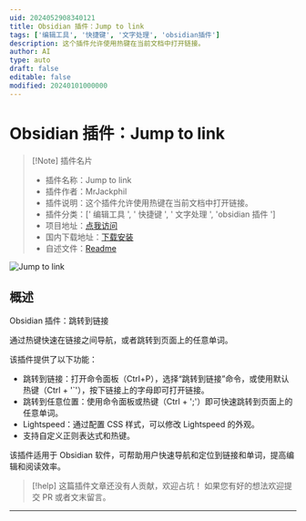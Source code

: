 ```yaml
---
uid: 2024052908340121
title: Obsidian 插件：Jump to link
tags: ['编辑工具', '快捷键', '文字处理', 'obsidian插件']
description: 这个插件允许使用热键在当前文档中打开链接。
author: AI
type: auto
draft: false
editable: false
modified: 20240101000000
---
```


# Obsidian 插件：Jump to link

> [!Note] 插件名片
> - 插件名称：Jump to link
> - 插件作者：MrJackphil
> - 插件说明：这个插件允许使用热键在当前文档中打开链接。
> - 插件分类：[' 编辑工具 ', ' 快捷键 ', ' 文字处理 ', 'obsidian 插件 ']
> - 项目地址：[点我访问](https://github.com/mrjackphil/obsidian-jump-to-link)
> - 国内下载地址：[下载安装](https://pkmer.cn/products/plugin/pluginMarket/?mrj-jump-to-link)
> - 自述文件：[Readme](https://ghproxy.net/https://raw.githubusercontent.com/mrjackphil/obsidian-jump-to-link/master/README.md)

![Jump to link](https://cdn.pkmer.cn/covers/mrj-jump-to-link.png!pkmer)

## 概述

Obsidian 插件：跳转到链接

通过热键快速在链接之间导航，或者跳转到页面上的任意单词。

该插件提供了以下功能：

- 跳转到链接：打开命令面板（Ctrl+P），选择“跳转到链接”命令，或使用默认热键（Ctrl + '`'），按下链接上的字母即可打开链接。
- 跳转到任意位置：使用命令面板或热键（Ctrl + ';'）即可快速跳转到页面上的任意单词。
- Lightspeed：通过配置 CSS 样式，可以修改 Lightspeed 的外观。
- 支持自定义正则表达式和热键。

该插件适用于 Obsidian 软件，可帮助用户快速导航和定位到链接和单词，提高编辑和阅读效率。

> [!help]
> 这篇插件文章还没有人贡献，欢迎占坑！
> 如果您有好的想法欢迎提交 PR 或者文末留言。

---




